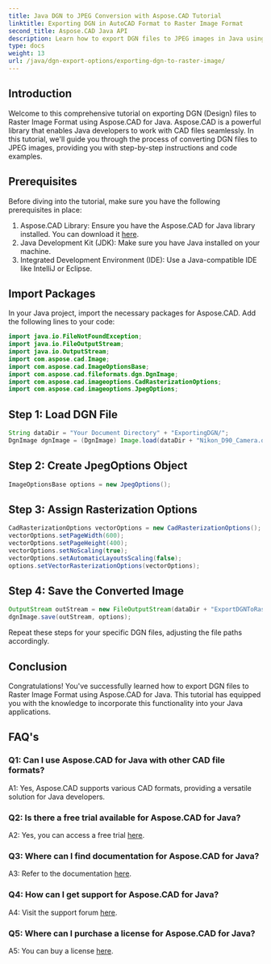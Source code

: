 ```yaml
---
title: Java DGN to JPEG Conversion with Aspose.CAD Tutorial
linktitle: Exporting DGN in AutoCAD Format to Raster Image Format
second_title: Aspose.CAD Java API
description: Learn how to export DGN files to JPEG images in Java using Aspose.CAD. This step-by-step tutorial guides you through the process effortlessly.
type: docs
weight: 13
url: /java/dgn-export-options/exporting-dgn-to-raster-image/
---
```

## Introduction

Welcome to this comprehensive tutorial on exporting DGN (Design) files to Raster Image Format using Aspose.CAD for Java. Aspose.CAD is a powerful library that enables Java developers to work with CAD files seamlessly. In this tutorial, we'll guide you through the process of converting DGN files to JPEG images, providing you with step-by-step instructions and code examples.

## Prerequisites

Before diving into the tutorial, make sure you have the following prerequisites in place:
1. Aspose.CAD Library: Ensure you have the Aspose.CAD for Java library installed. You can download it [here](https://releases.aspose.com/cad/java/).
2. Java Development Kit (JDK): Make sure you have Java installed on your machine.
3. Integrated Development Environment (IDE): Use a Java-compatible IDE like IntelliJ or Eclipse.

## Import Packages

In your Java project, import the necessary packages for Aspose.CAD. Add the following lines to your code:

```java
import java.io.FileNotFoundException;
import java.io.FileOutputStream;
import java.io.OutputStream;
import com.aspose.cad.Image;
import com.aspose.cad.ImageOptionsBase;
import com.aspose.cad.fileformats.dgn.DgnImage;
import com.aspose.cad.imageoptions.CadRasterizationOptions;
import com.aspose.cad.imageoptions.JpegOptions;
```

## Step 1: Load DGN File

```java
String dataDir = "Your Document Directory" + "ExportingDGN/";
DgnImage dgnImage = (DgnImage) Image.load(dataDir + "Nikon_D90_Camera.dgn");
```

## Step 2: Create JpegOptions Object

```java
ImageOptionsBase options = new JpegOptions();
```

## Step 3: Assign Rasterization Options

```java
CadRasterizationOptions vectorOptions = new CadRasterizationOptions();
vectorOptions.setPageWidth(600);
vectorOptions.setPageHeight(400);
vectorOptions.setNoScaling(true);
vectorOptions.setAutomaticLayoutsScaling(false);
options.setVectorRasterizationOptions(vectorOptions);
```

## Step 4: Save the Converted Image

```java
OutputStream outStream = new FileOutputStream(dataDir + "ExportDGNToRasterImage_Out.jpg");
dgnImage.save(outStream, options);
```

Repeat these steps for your specific DGN files, adjusting the file paths accordingly.

## Conclusion

Congratulations! You've successfully learned how to export DGN files to Raster Image Format using Aspose.CAD for Java. This tutorial has equipped you with the knowledge to incorporate this functionality into your Java applications.

## FAQ's

### Q1: Can I use Aspose.CAD for Java with other CAD file formats?

A1: Yes, Aspose.CAD supports various CAD formats, providing a versatile solution for Java developers.

### Q2: Is there a free trial available for Aspose.CAD for Java?

A2: Yes, you can access a free trial [here](https://releases.aspose.com/).

### Q3: Where can I find documentation for Aspose.CAD for Java?

A3: Refer to the documentation [here](https://reference.aspose.com/cad/java/).

### Q4: How can I get support for Aspose.CAD for Java?

A4: Visit the support forum [here](https://forum.aspose.com/c/cad/19).

### Q5: Where can I purchase a license for Aspose.CAD for Java?

A5: You can buy a license [here](https://purchase.aspose.com/buy).
